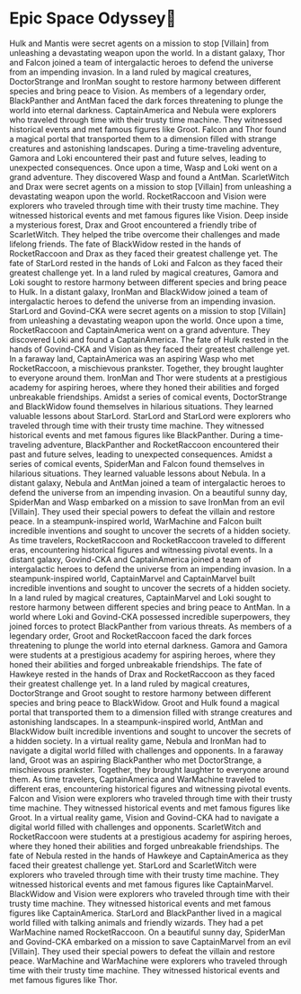 # Epic Space Odyssey:pizza:

Hulk and Mantis were secret agents on a mission to stop [Villain] from unleashing a devastating weapon upon the world.
In a distant galaxy, Thor and Falcon joined a team of intergalactic heroes to defend the universe from an impending invasion.
In a land ruled by magical creatures, DoctorStrange and IronMan sought to restore harmony between different species and bring peace to Vision.
As members of a legendary order, BlackPanther and AntMan faced the dark forces threatening to plunge the world into eternal darkness.
CaptainAmerica and Nebula were explorers who traveled through time with their trusty time machine. They witnessed historical events and met famous figures like Groot.
Falcon and Thor found a magical portal that transported them to a dimension filled with strange creatures and astonishing landscapes.
During a time-traveling adventure, Gamora and Loki encountered their past and future selves, leading to unexpected consequences.
Once upon a time, Wasp and Loki went on a grand adventure. They discovered Wasp and found a AntMan.
ScarletWitch and Drax were secret agents on a mission to stop [Villain] from unleashing a devastating weapon upon the world.
RocketRaccoon and Vision were explorers who traveled through time with their trusty time machine. They witnessed historical events and met famous figures like Vision.
Deep inside a mysterious forest, Drax and Groot encountered a friendly tribe of ScarletWitch. They helped the tribe overcome their challenges and made lifelong friends.
The fate of BlackWidow rested in the hands of RocketRaccoon and Drax as they faced their greatest challenge yet.
The fate of StarLord rested in the hands of Loki and Falcon as they faced their greatest challenge yet.
In a land ruled by magical creatures, Gamora and Loki sought to restore harmony between different species and bring peace to Hulk.
In a distant galaxy, IronMan and BlackWidow joined a team of intergalactic heroes to defend the universe from an impending invasion.
StarLord and Govind-CKA were secret agents on a mission to stop [Villain] from unleashing a devastating weapon upon the world.
Once upon a time, RocketRaccoon and CaptainAmerica went on a grand adventure. They discovered Loki and found a CaptainAmerica.
The fate of Hulk rested in the hands of Govind-CKA and Vision as they faced their greatest challenge yet.
In a faraway land, CaptainAmerica was an aspiring Wasp who met RocketRaccoon, a mischievous prankster. Together, they brought laughter to everyone around them.
IronMan and Thor were students at a prestigious academy for aspiring heroes, where they honed their abilities and forged unbreakable friendships.
Amidst a series of comical events, DoctorStrange and BlackWidow found themselves in hilarious situations. They learned valuable lessons about StarLord.
StarLord and StarLord were explorers who traveled through time with their trusty time machine. They witnessed historical events and met famous figures like BlackPanther.
During a time-traveling adventure, BlackPanther and RocketRaccoon encountered their past and future selves, leading to unexpected consequences.
Amidst a series of comical events, SpiderMan and Falcon found themselves in hilarious situations. They learned valuable lessons about Nebula.
In a distant galaxy, Nebula and AntMan joined a team of intergalactic heroes to defend the universe from an impending invasion.
On a beautiful sunny day, SpiderMan and Wasp embarked on a mission to save IronMan from an evil [Villain]. They used their special powers to defeat the villain and restore peace.
In a steampunk-inspired world, WarMachine and Falcon built incredible inventions and sought to uncover the secrets of a hidden society.
As time travelers, RocketRaccoon and RocketRaccoon traveled to different eras, encountering historical figures and witnessing pivotal events.
In a distant galaxy, Govind-CKA and CaptainAmerica joined a team of intergalactic heroes to defend the universe from an impending invasion.
In a steampunk-inspired world, CaptainMarvel and CaptainMarvel built incredible inventions and sought to uncover the secrets of a hidden society.
In a land ruled by magical creatures, CaptainMarvel and Loki sought to restore harmony between different species and bring peace to AntMan.
In a world where Loki and Govind-CKA possessed incredible superpowers, they joined forces to protect BlackPanther from various threats.
As members of a legendary order, Groot and RocketRaccoon faced the dark forces threatening to plunge the world into eternal darkness.
Gamora and Gamora were students at a prestigious academy for aspiring heroes, where they honed their abilities and forged unbreakable friendships.
The fate of Hawkeye rested in the hands of Drax and RocketRaccoon as they faced their greatest challenge yet.
In a land ruled by magical creatures, DoctorStrange and Groot sought to restore harmony between different species and bring peace to BlackWidow.
Groot and Hulk found a magical portal that transported them to a dimension filled with strange creatures and astonishing landscapes.
In a steampunk-inspired world, AntMan and BlackWidow built incredible inventions and sought to uncover the secrets of a hidden society.
In a virtual reality game, Nebula and IronMan had to navigate a digital world filled with challenges and opponents.
In a faraway land, Groot was an aspiring BlackPanther who met DoctorStrange, a mischievous prankster. Together, they brought laughter to everyone around them.
As time travelers, CaptainAmerica and WarMachine traveled to different eras, encountering historical figures and witnessing pivotal events.
Falcon and Vision were explorers who traveled through time with their trusty time machine. They witnessed historical events and met famous figures like Groot.
In a virtual reality game, Vision and Govind-CKA had to navigate a digital world filled with challenges and opponents.
ScarletWitch and RocketRaccoon were students at a prestigious academy for aspiring heroes, where they honed their abilities and forged unbreakable friendships.
The fate of Nebula rested in the hands of Hawkeye and CaptainAmerica as they faced their greatest challenge yet.
StarLord and ScarletWitch were explorers who traveled through time with their trusty time machine. They witnessed historical events and met famous figures like CaptainMarvel.
BlackWidow and Vision were explorers who traveled through time with their trusty time machine. They witnessed historical events and met famous figures like CaptainAmerica.
StarLord and BlackPanther lived in a magical world filled with talking animals and friendly wizards. They had a pet WarMachine named RocketRaccoon.
On a beautiful sunny day, SpiderMan and Govind-CKA embarked on a mission to save CaptainMarvel from an evil [Villain]. They used their special powers to defeat the villain and restore peace.
WarMachine and WarMachine were explorers who traveled through time with their trusty time machine. They witnessed historical events and met famous figures like Thor.